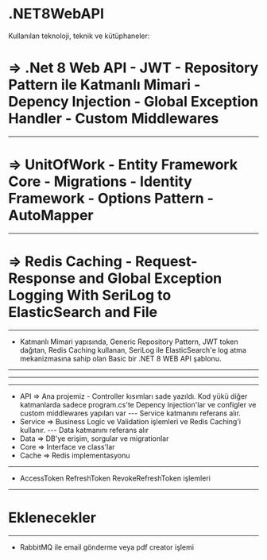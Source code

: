 # .NET8WebAPI

 Kullanılan teknoloji, teknik ve kütüphaneler:

# => .Net 8 Web API - JWT - Repository Pattern ile Katmanlı Mimari - Depency Injection - Global Exception Handler - Custom Middlewares
**********************************************************
# => UnitOfWork - Entity Framework Core - Migrations - Identity Framework - Options Pattern - AutoMapper
*********************************************************
# => Redis Caching - Request-Response and Global Exception Logging With SeriLog to ElasticSearch and File

**********************************************************
- Katmanlı Mimari yapısında, Generic Repository Pattern, JWT token dağıtan, Redis Caching kullanan, SeriLog ile ElasticSearch'e log atma mekanizmasına sahip olan Basic bir .NET 8 WEB API şablonu.


**********************************************************
**********************************************************
**********************************************************
- API => Ana projemiz - Controller kısımları sade yazıldı. Kod yükü diğer katmanlarda sadece program.cs'te Depency Injection'lar ve configler ve custom middlewares yapıları var ---  Service katmanını referans alır.
- Service => Business Logic ve Validation işlemleri ve Redis Caching'i kullanır.  ---  Data katmanını referans alır
- Data => DB'ye erişim, sorgular ve migrationlar
- Core => Interface ve class'lar
- Cache => Redis implementasyonu


**********************************************************
- AccessToken RefreshToken RevokeRefreshToken işlemleri 
**********************************************************

# Eklenecekler
*****************************************
- RabbitMQ ile email gönderme veya pdf creator işlemi

